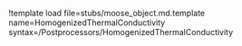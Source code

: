 !template load file=stubs/moose_object.md.template name=HomogenizedThermalConductivity syntax=/Postprocessors/HomogenizedThermalConductivity